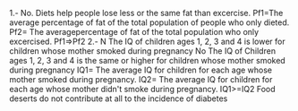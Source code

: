 1.- No. Diets help people lose less or the same fat than excercise.
Pf1=The average percentage of fat of the total population of people who only dieted.
Pf2= The averagepercentage of fat of the total population who only excercised.
Pf1=>Pf2
2.- N The IQ of children ages 1, 2, 3 and 4 is lower for children whose mother smoked during pregnancy
No The IQ of Children ages 1, 2, 3 and 4 is the same or higher for children whose mother smoked during pregnancy
IQ1= The average IQ for children for each age whose mother smoked during pregnancy.
IQ2= The average IQ for children for each age whose mother didn't smoke during pregnancy.
IQ1>=IQ2
Food deserts do not contribute at all to the incidence of diabetes
